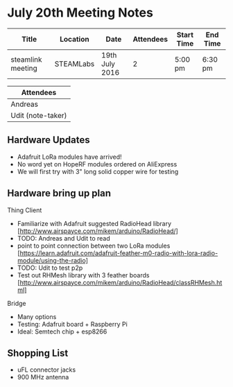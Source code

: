 # July 20th Meeting Notes

| Title             | Location      | Date            | Attendees   | Start Time  | End Time    |
|-------------------|---------------|-----------------|-------------|-------------|-------------|
| steamlink meeting | STEAMLabs     | 19th July 2016  | 2           | 5:00 pm     | 6:30 pm     |

| Attendees |
|-----------|
| Andreas   |
| Udit (note-taker) |

## Hardware Updates
- Adafruit LoRa modules have arrived!
- No word yet on HopeRF modules ordered on AliExpress
- We will first try with 3" long solid copper wire for testing

## Hardware bring up plan

Thing Client
- Familiarize with Adafruit suggested RadioHead library [http://www.airspayce.com/mikem/arduino/RadioHead/]
- TODO: Andreas and Udit to read
- point to point connection between two LoRa modules [https://learn.adafruit.com/adafruit-feather-m0-radio-with-lora-radio-module/using-the-radio]
- TODO: Udit to test p2p
- Test out RHMesh library with 3 feather boards [http://www.airspayce.com/mikem/arduino/RadioHead/classRHMesh.html]

Bridge
- Many options
- Testing: Adafruit board + Raspberry Pi
- Ideal: Semtech chip + esp8266

## Shopping List
- uFL connector jacks
- 900 MHz antenna


